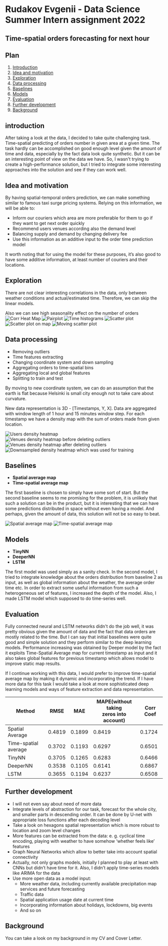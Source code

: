 # Rudakov Evgenii - Data Science Summer Intern assignment 2022

## Time-spatial orders forecasting for next hour


## Plan

1. [Introduction](#introduction)
2. [Idea and motivation](#idea-and-motivation)
3. [Exploration](#exploration)
4. [Data processing](#data-processing)
5. [Baselines](#baselines)
6. [Models](#models)
7. [Evaluation](#evaluation)
8. [Further development](#further-development)
9. [Background](#background)


## introduction

After taking a look at the data, I decided to take quite challenging task. Time-spatial predicting of orders number in given area at a given time. The task hardly can be accomplished on good enough level given the amount of time and data, especially by the fact data look quite synthetic. But it can be an interesting point of view on the data we have. So, I wasn't trying to create a high-performance solution, but I tried to integrate some interesting approaches into the solution and see if they can work well.


## Idea and motivation

By having spatial-temporal orders prediction, we can make something similar to famous taxi surge pricing systems.
Relying on this information, we will be able to:
*	Inform our couriers which area are more preferable for them to go if they want to get next order quickly
*	Recommend users venues according also the demand level
*	Balancing supply and demand by changing delivery fee
*	Use this information as an additive input to the order time prediction model

It worth noting that for using the model for these purposes, it’s also good to have some additive information, at least number of couriers and their locations.


## Exploration

There are not clear interesting correlations in the data, only between weather conditions and actual/estimated time. Therefore, we can skip the linear models.

Also we can see high seasonality effect on the number of orders
![Corr Heat Map](graphics/corr_heatmap.png)
![Pairplot](graphics/pairplot1.png)
![Time histograms](graphics/pairplot2.png)
![Scatter plot](graphics/scatter_plot.png)
![Scatter plot on map](graphics/scatter_map.png)
![Moving scatter plot](graphics/scatter_mov.png)


## Data processing

* Removing outliers
* Time features extracting
* Changing coordinate system and down sampling
* Aggregating orders to time-spatial bins
* Aggregating local and global features
* Splitting to train and test

By moving to new coordinate system, we can do an assumption that the earth is flat because Helsinki is small city enough not to take care about curvature.

New data representation is 3D - \[Timestamps, Y, X]. Data are aggregated with window length of 1 hour and 15 minutes window step. For each timestamp we have a density map with the sum of orders made from given location.


![Users density heatmap](graphics/users_hm.png)
![Venues density heatmap before deleting outliers](graphics/venues_hm.png)
![Venues density heatmap after deleting outliers](graphics/venues_hm_without.png)
![Downsampled density heatmap which was used for training](graphics/venues_hm_downsampled.png)


## Baselines

* **Spatial average map**
* **Time-spatial average map**

The first baseline is chosen to simply have some sort of start. But the second baseline seems to me promising for the problem, it is unlikely that such a solution can be in the product, but it is interesting that we can have some predictions distributed in space without even having a model. And perhaps, given the amount of data, this solution will not be so easy to beat.

![Spatial average map](graphics/baseline1.png)
![Time-spatial average map](graphics/baseline2.png)


## Models

* **TinyNN**
* **DeeperNN**
* **LSTM**

The first model was used simply as a sanity check. In the second model, I tried to integrate knowledge about the orders distribution from baseline 2 as input, as well as global information about the weather, the average order time etc. In order to extract some useful information from such a heterogeneous set of features, I increased the depth of the model. Also, I made LSTM model which supposed to do time-series well.

## Evaluation
Fully connected neural and LSTM networks didn't do the job well, it was pretty obvious given the amount of data and the fact that data orders are mostly related to the time. But I can say that initial baselines were quite good and simple solution and they perform similar to the deep learning models. Performance increasing was obtained by Deeper model by the fact it exploits Time-Spatial Average map for current timestamp as input and it also takes global features for previous timestamp which allows model to improve static map results.

If I continue working with this data, I would prefer to improve time-spatial average map by making it dynamic and incorporating the trend. If I have more data for this task I would take a look at more sophisticated deep learning models and ways of feature extraction and data representation.

| Method               | RMSE   | MAE    | MAPE(without taking <br/>zeros into account) | Corr Coef |
|----------------------|--------|--------|----------------------------------------------|-----------|
| Spatial Average      | 0.4819 | 0.1899 | 0.8419                                       | 0.1724    |
| Time-spatial average | 0.3702 | 0.1193 | 0.6297                                       | 0.6501    |
| TinyNN               | 0.3705 | 0.1265 | 0.6283                                       | 0.6466    |
| DeeperNN             | 0.3538 | 0.1105 | 0.6141                                       | 0.6867    |
| LSTM                 | 0.3655 | 0.1194 | 0.6237                                       | 0.6508    |

## Further development
*	I will not even say about need of more data
*	Integrate levels of abstraction for our task, forecast for the whole city, and smaller parts in descending order. It can be done by U-net with appropriate loss functions after each decoding level
*	Take a look on hexagons spatial representation which is more robust to location and zoom level changes
*	More features can be extracted from the data: e. g. cyclical time encoding, playing with weather to have somehow ‘whether feels like’ features
*	Graph Neural Networks which allow to better take into account spatial connectivity
*	Actually, not only graphs models, initially I planned to play at least with CNNs but didn’t have time for it. Also, I didn’t apply time-series models like ARIMA for the data
*	Use more open data as a model input:
     *	More weather data, including currently available precipitation map services and future forecasting
     *	Traffic data
     *	Spatial application usage date at current time
     *	Incorporating information about holidays, lockdowns, big events
     *	And so on 

## Background

You can take a look on my background in my CV and Cover Letter.